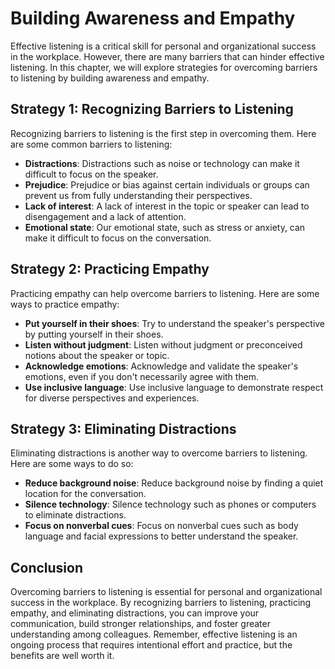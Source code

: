 Building Awareness and Empathy
===========================================================================

Effective listening is a critical skill for personal and organizational success in the workplace. However, there are many barriers that can hinder effective listening. In this chapter, we will explore strategies for overcoming barriers to listening by building awareness and empathy.

Strategy 1: Recognizing Barriers to Listening
---------------------------------------------

Recognizing barriers to listening is the first step in overcoming them. Here are some common barriers to listening:

* **Distractions**: Distractions such as noise or technology can make it difficult to focus on the speaker.
* **Prejudice**: Prejudice or bias against certain individuals or groups can prevent us from fully understanding their perspectives.
* **Lack of interest**: A lack of interest in the topic or speaker can lead to disengagement and a lack of attention.
* **Emotional state**: Our emotional state, such as stress or anxiety, can make it difficult to focus on the conversation.

Strategy 2: Practicing Empathy
------------------------------

Practicing empathy can help overcome barriers to listening. Here are some ways to practice empathy:

* **Put yourself in their shoes**: Try to understand the speaker's perspective by putting yourself in their shoes.
* **Listen without judgment**: Listen without judgment or preconceived notions about the speaker or topic.
* **Acknowledge emotions**: Acknowledge and validate the speaker's emotions, even if you don't necessarily agree with them.
* **Use inclusive language**: Use inclusive language to demonstrate respect for diverse perspectives and experiences.

Strategy 3: Eliminating Distractions
------------------------------------

Eliminating distractions is another way to overcome barriers to listening. Here are some ways to do so:

* **Reduce background noise**: Reduce background noise by finding a quiet location for the conversation.
* **Silence technology**: Silence technology such as phones or computers to eliminate distractions.
* **Focus on nonverbal cues**: Focus on nonverbal cues such as body language and facial expressions to better understand the speaker.

Conclusion
----------

Overcoming barriers to listening is essential for personal and organizational success in the workplace. By recognizing barriers to listening, practicing empathy, and eliminating distractions, you can improve your communication, build stronger relationships, and foster greater understanding among colleagues. Remember, effective listening is an ongoing process that requires intentional effort and practice, but the benefits are well worth it.
